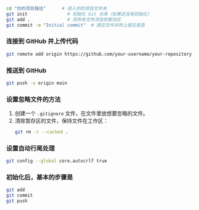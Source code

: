 ```bash
cd "你的项目路径"      # 进入你的项目文件夹
git init               # 初始化 Git 仓库（如果还没有初始化）
git add .              # 将所有文件添加到暂存区
git commit -m "Initial commit"  # 提交文件并附上提交信息
```

### 连接到 GitHub 并上传代码
```bash
git remote add origin https://github.com/your-username/your-repository.git
```

### 推送到 GitHub
```bash
git push -u origin main
```

### 设置忽略文件的方法
1. 创建一个 `.gitignore` 文件，在文件里放想要忽略的文件。
2. 清除暂存区的文件，保持文件在工作区：
   ```bash
   git rm -r --cached .
   ```

### 设置自动行尾处理
```bash
git config --global core.autocrlf true
```

### 初始化后，基本的步骤是
```bash
git add 
git commit
git push
```
